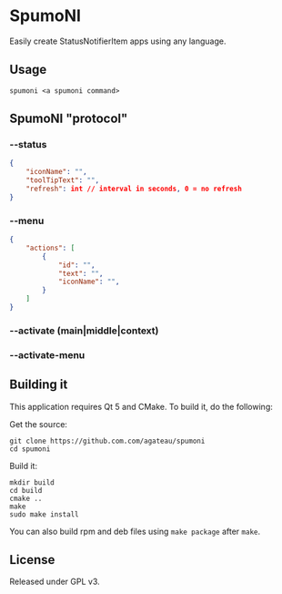 # SpumoNI

Easily create StatusNotifierItem apps using any language.

## Usage

    spumoni <a spumoni command>

## SpumoNI "protocol"

### --status

```json
{
    "iconName": "",
    "toolTipText": "",
    "refresh": int // interval in seconds, 0 = no refresh
}
```

### --menu

```json
{
    "actions": [
        {
            "id": "",
            "text": "",
            "iconName": "",
        }
    ]
}
```

### --activate (main|middle|context)

### --activate-menu <id>

## Building it

This application requires Qt 5 and CMake. To build it, do the following:

Get the source:

    git clone https://github.com.com/agateau/spumoni
    cd spumoni

Build it:

    mkdir build
    cd build
    cmake ..
    make
    sudo make install

You can also build rpm and deb files using `make package` after `make`.


## License

Released under GPL v3.
